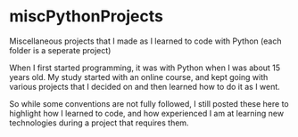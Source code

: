 # miscPythonProjects
 Miscellaneous projects that I made as I learned to code with Python
   (each folder is a seperate project)
 
 When I first started programming, it was with Python when I was about 15 years old.  My study started with an online course,
 and kept going with various projects that I decided on and then learned how to do it as I went.
 
 So while some conventions
 are not fully followed, I still posted these here to highlight how I learned to code, and how experienced I am at learning
 new technologies during a project that requires them.
 
